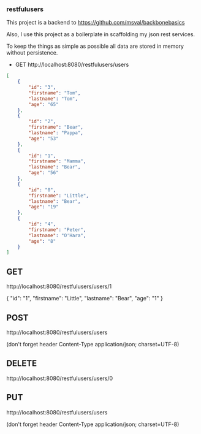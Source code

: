 ### restfulusers

This project is a backend to https://github.com/msval/backbonebasics

Also, I use this project as a boilerplate in scaffolding my json rest services.

To keep the things as simple as possible all data are stored in memory without persistence.

* GET http://localhost:8080/restfulusers/users

```json
[
    {
        "id": "3",
        "firstname": "Tom",
        "lastname": "Tom",
        "age": "65"
    },
    {
        "id": "2",
        "firstname": "Bear",
        "lastname": "Pappa",
        "age": "53"
    },
    {
        "id": "1",
        "firstname": "Mamma",
        "lastname": "Bear",
        "age": "56"
    },
    {
        "id": "0",
        "firstname": "Little",
        "lastname": "Bear",
        "age": "19"
    },
    {
        "id": "4",
        "firstname": "Peter",
        "lastname": "O'Hara",
        "age": "8"
    }
]
```

GET
---
http://localhost:8080/restfulusers/users/1

{
    "id": "1",
    "firstname": "Little",
    "lastname": "Bear",
    "age": "1"
}

POST
----
http://localhost:8080/restfulusers/users

(don't forget header Content-Type application/json; charset=UTF-8)
 
DELETE
------
http://localhost:8080/restfulusers/users/0

PUT
---
http://localhost:8080/restfulusers/users

(don't forget header Content-Type application/json; charset=UTF-8)
